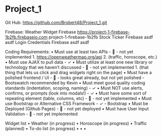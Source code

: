 # Project_1

Git Hub:    https://github.com/Brobert48/Project_1.git

Firebase:   Weather Widget Firebase
            https://project-1-firebase-1b2fb.firebaseio.com
            project-1-firebase-1b2fb
            Stock Ticker Firebase
            asdf
            asdf
            Login Credentials Firebase
            asdf
            asdf

Coding Requirements:
    • Must use at least two APIs
        -  ⃠ 
        - not yet implemented
        1. https://openweathermap.org/api
        2. (traffic, horoscope, etc.)
    • Must use AJAX to pull data
        - ✓
    • Must utilize at least one new library or technology that we haven’t discussed
        -  ⃠ 
        - not yet implemented
        1. (that thing that lets us click and drag widgets right on the page)
    • Must have a polished frontend / UI
        -  ⃠ 
        - looks great already, but not yet polished
        - Bootswatch recommended by Kevin
    • Must meet good quality coding standards (indentation, scoping, naming)
        - ✓
    • Must NOT use alerts, confirms, or prompts (look into modals!)
        - ✓
    • Must have some sort of repeating element (table, columns, etc)
        -  ⃠ 
        - not yet implemented
    • Must use Bootstrap or Alternative CSS Framework
        - ✓
        - Bootstrap
    • Must be Deployed (Github Pages)
        -  ⃠ 
        - not yet deployed
    • Must have User Input Validation
        -  ⃠ 
        - not yet implemented

Widget list
    • Weather (in progress)
    • Horoscope (in progress)
    • Traffic (planned)
    • To-do list (in progress)
    • 
    • 
    • 

